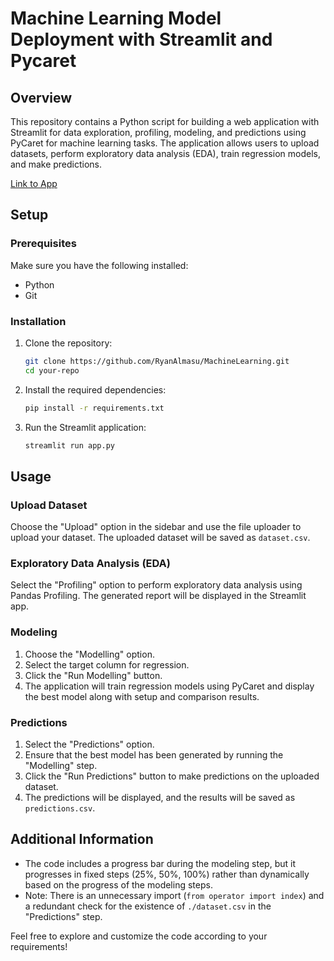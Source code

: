 # Machine Learning Model Deployment with Streamlit and Pycaret

## Overview

This repository contains a Python script for building a web application with Streamlit for data exploration, profiling, modeling, and predictions using PyCaret for machine learning tasks. The application allows users to upload datasets, perform exploratory data analysis (EDA), train regression models, and make predictions.

[Link to App](https://ryanmachine.streamlit.app/)


## Setup

### Prerequisites

Make sure you have the following installed:

- Python
- Git

### Installation

1. Clone the repository:

    ```bash
    git clone https://github.com/RyanAlmasu/MachineLearning.git
    cd your-repo
    ```

2. Install the required dependencies:

    ```bash
    pip install -r requirements.txt
    ```

3. Run the Streamlit application:

    ```bash
    streamlit run app.py
    ```

## Usage

### Upload Dataset

Choose the "Upload" option in the sidebar and use the file uploader to upload your dataset. The uploaded dataset will be saved as `dataset.csv`.

### Exploratory Data Analysis (EDA)

Select the "Profiling" option to perform exploratory data analysis using Pandas Profiling. The generated report will be displayed in the Streamlit app.

### Modeling

1. Choose the "Modelling" option.
2. Select the target column for regression.
3. Click the "Run Modelling" button.
4. The application will train regression models using PyCaret and display the best model along with setup and comparison results.

### Predictions

1. Select the "Predictions" option.
2. Ensure that the best model has been generated by running the "Modelling" step.
3. Click the "Run Predictions" button to make predictions on the uploaded dataset.
4. The predictions will be displayed, and the results will be saved as `predictions.csv`.

## Additional Information

- The code includes a progress bar during the modeling step, but it progresses in fixed steps (25%, 50%, 100%) rather than dynamically based on the progress of the modeling steps.
- Note: There is an unnecessary import (`from operator import index`) and a redundant check for the existence of `./dataset.csv` in the "Predictions" step.

Feel free to explore and customize the code according to your requirements!
